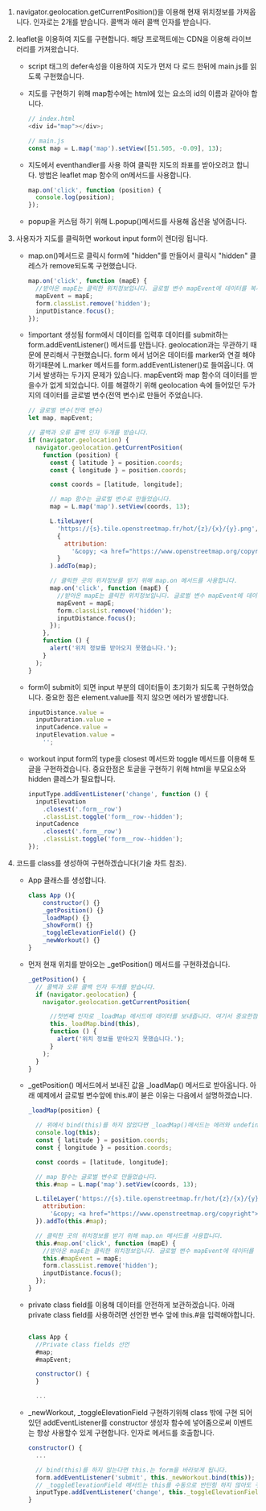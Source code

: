 1.  navigator.geolocation.getCurrentPosition()을 이용해 현재 위치정보를 가져옵니다. 인자로는 2개를 받습니다. 콜백과 애러 콜백 인자를 받습니다.

2.  leaflet을 이용하여 지도를 구현합니다. 해당 프로잭트에는 CDN을 이용해 라이브러리를 가져왔습니다.

    - script 태그의 defer속성을 이용하여 지도가 먼저 다 로드 한뒤에 main.js를 읽도록 구현했습니다.
    - 지도를 구현하기 위해 map함수에는 html에 있는 요소의 id의 이름과 같아야 합니다.

      ```js
      // index.html
      <div id="map"></div>;

      // main.js
      const map = L.map('map').setView([51.505, -0.09], 13);
      ```

    - 지도에서 eventhandler를 사용 하여 클릭한 지도의 좌표를 받아오려고 합니다.
      방법은 leaflet map 함수의 on메서드를 사용합니다.
      ```js
      map.on('click', function (position) {
        console.log(position);
      });
      ```
    - popup을 커스텀 하기 위해 L.popup()메서드를 사용해 옵션을 넣어줍니다.

3.  사용자가 지도를 클릭하면 workout input form이 렌더링 됩니다.

    - map.on()메서드로 클릭시 form에 "hidden"를 만들어서 클릭시 "hidden" 클레스가 remove되도록 구현했습니다.

      ```js
      map.on('click', function (mapE) {
        //받아온 mapE는 클릭한 위치정보입니다. 글로벌 변수 mapEvent에 데이터를 복사하였습니다..
        mapEvent = mapE;
        form.classList.remove('hidden');
        inputDistance.focus();
      });
      ```

    - !important 생성됨 form에서 데이터를 입력후 데이터를 submit하는 form.addEventListener() 메서드를 만듭니다. geolocation과는 무관하기 때문에 분리해서 구현했습니다. form 에서 넘어온 데이터를 marker와 연결 해야하기때문에 L.marker 메서드를 form.addEventListener()로 들여옵니다. 여기서 발생하는 두가지 문제가 있습니다. mapEvent와 map 함수의 데이터를 받을수가 없게 되었습니다. 이를 해결하기 위해 geolocation 속에 들어있던 두가지의 데이터를 글로벌 변수(전역 변수)로 만들어 주었습니다.

      ```js
      // 글로벌 변수(전역 변수)
      let map, mapEvent;

      // 콜백과 오류 콜백 인자 두개를 받습니다.
      if (navigator.geolocation) {
        navigator.geolocation.getCurrentPosition(
          function (position) {
            const { latitude } = position.coords;
            const { longitude } = position.coords;

            const coords = [latitude, longitude];

            // map 함수는 글로벌 변수로 만들었습니다.
            map = L.map('map').setView(coords, 13);

            L.tileLayer(
              'https://{s}.tile.openstreetmap.fr/hot/{z}/{x}/{y}.png',
              {
                attribution:
                  '&copy; <a href="https://www.openstreetmap.org/copyright">OpenStreetMap</a> contributors',
              }
            ).addTo(map);

            // 클릭한 곳의 위치정보를 받기 위해 map.on 메서드를 사용합니다.
            map.on('click', function (mapE) {
              //받아온 mapE는 클릭한 위치정보입니다. 글로벌 변수 mapEvent에 데이터를 복사하였습니다..
              mapEvent = mapE;
              form.classList.remove('hidden');
              inputDistance.focus();
            });
          },
          function () {
            alert('위치 정보를 받아오지 못했습니다.');
          }
        );
      }
      ```

    - form이 submit이 되면 input 부분의 데이터들이 초기화가 되도록 구현하였습니다.
      중요한 점은 element.value를 적지 않으면 에러가 발생합니다.

      ```js
      inputDistance.value =
        inputDuration.value =
        inputCadence.value =
        inputElevation.value =
          '';
      ```

    - workout input form의 type을 closest 메서드와 toggle 메서드를 이용해 토글을 구현하겠습니다.
      중요한점은 토글을 구현하기 위해 html을 부모요소와 hidden 클레스가 필요합니다.
      ```js
      inputType.addEventListener('change', function () {
        inputElevation
          .closest('.form__row')
          .classList.toggle('form__row--hidden');
        inputCadence
          .closest('.form__row')
          .classList.toggle('form__row--hidden');
      });
      ```

4.  코드를 class를 생성하여 구현하겠습니다(기술 차트 참조).

    - App 클래스를 생성합니다.

      ```js
      class App (){
          constructor() {}
          _getPosition() {}
          _loadMap() {}
          _showForm() {}
          _toggleElevationField() {}
          _newWorkout() {}
      }
      ```

    - 먼저 현재 위치를 받아오는 \_getPosition() 메서드를 구현하겠습니다.

      ```js
      _getPosition() {
        // 콜백과 오류 콜백 인자 두개를 받습니다.
        if (navigator.geolocation) {
          navigator.geolocation.getCurrentPosition(

            //첫번째 인자로 _loadMap 메서드에 데이터를 보내줍니다. 여기서 중요한점은 bind(this)입니다. bind를 하지 않고 데이터를 보내게 된다면 에러가 발생합니다. 이유는 여기서 _loadMap 메서드는 getCurrentPosition의 콜백 함수인 일반함수로 호출 됩니다. 그렇기 때문에 _loadMap()의 this키워드는 정의되지 않았습니다. 이 경우에는 bind()를 이용해서 수동으로 바인딩 해주면 해결됩니다.
            this._loadMap.bind(this),
            function () {
              alert('위치 정보를 받아오지 못했습니다.');
            }
          );
        }
      }
      ```

    - \_getPosition() 메서드에서 보내진 값을 \_loadMap() 메서드로 받아옵니다.
      아래 예제에서 글로벌 변수앞에 this.#이 붇은 이유는 다음에서 설명하겠습니다.

      ```js
      _loadMap(position) {

        // 위에서 bind(this)를 하지 않았다면 _loadMap()메서드는 에러와 undefined를 반환합니다.
        console.log(this);
        const { latitude } = position.coords;
        const { longitude } = position.coords;

        const coords = [latitude, longitude];

        // map 함수는 글로벌 변수로 만들었습니다.
        this.#map = L.map('map').setView(coords, 13);

        L.tileLayer('https://{s}.tile.openstreetmap.fr/hot/{z}/{x}/{y}.png', {
          attribution:
            '&copy; <a href="https://www.openstreetmap.org/copyright">OpenStreetMap</a> contributors',
        }).addTo(this.#map);

        // 클릭한 곳의 위치정보를 받기 위해 map.on 메서드를 사용합니다.
        this.#map.on('click', function (mapE) {
          //받아온 mapE는 클릭한 위치정보입니다. 글로벌 변수 mapEvent에 데이터를 복사하였습니다..
          this.#mapEvent = mapE;
          form.classList.remove('hidden');
          inputDistance.focus();
        });
      }
      ```

    - private class field를 이용해 데이터를 안전하게 보관하겠습니다. 아래 private class field를 사용하려면 선언한 변수 앞에 this.#을 입력해야합니다.

      ```js

      class App {
        //Private class fields 선언
        #map;
        #mapEvent;

        constructor() {
        }

        ...
      ```

    - \_newWorkout, \_toggleElevationField 구현하기위해 class 밖에 구현 되어있던 addEventListener를 constructor 생성자 함수에 넣어줌으로써 이벤트는 항상 사용할수 있게 구현합니다. 인자로 메서드를 호출합니다.

      ```js
      constructor() {
        ...

        // bind(this)를 하지 않는다면 this.는 form을 바라보게 됩니다.
        form.addEventListener('submit', this._newWorkout.bind(this));
        // _toggleElevationField 메서드는 this를 수동으로 반딘힝 하지 않아도 구동됩니다.
        inputType.addEventListener('change', this._toggleElevationField);
      }
      ```

